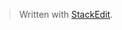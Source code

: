 


> Written with [StackEdit](https://stackedit.io/).
<!--stackedit_data:
eyJoaXN0b3J5IjpbNjI5MzcxNDgwXX0=
-->